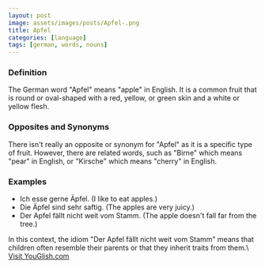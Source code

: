 ```yaml
---
layout: post
image: assets/images/posts/Apfel-.png
title: Apfel 
categories: [language]
tags: [german, words, nouns]
---
```


### Definition

The German word "Apfel" means "apple" in English. It is a common fruit that is round or oval-shaped with a red, yellow, or green skin and a white or yellow flesh. 

### Opposites and Synonyms

There isn't really an opposite or synonym for "Apfel" as it is a specific type of fruit. However, there are related words, such as "Birne" which means "pear" in English, or "Kirsche" which means "cherry" in English. 

### Examples

- Ich esse gerne Äpfel. (I like to eat apples.)
- Die Äpfel sind sehr saftig. (The apples are very juicy.)
- Der Apfel fällt nicht weit vom Stamm. (The apple doesn't fall far from the tree.) 

In this context, the idiom "Der Apfel fällt nicht weit vom Stamm" means that children often resemble their parents or that they inherit traits from them.\ <a id="yg-widget-0" class="youglish-widget" data-query="Apfel " data-lang="german" data-components="8412" data-auto-start="0" data-bkg-color="theme_light" data-title="How%20to%20pronounce%20Apfel %20in%20German"  rel="nofollow" href="https://youglish.com">Visit YouGlish.com</a><script async src="https://youglish.com/public/emb/widget.js" charset="utf-8"></script>